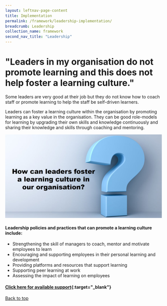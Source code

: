 ```yaml
---
layout: leftnav-page-content
title: Implementation
permalink: /framework/leadership-implementation/
breadcrumb: Leadership
collection_name: framework
second_nav_title: "Leadership"
---
```




# **"Leaders in my organisation do not promote learning and this does not help foster a learning culture."**

Some leaders are very good at their job but they do not know how to coach staff or promote learning to help the staff be self-driven learners. 

Leaders can foster a learning culture within the organisation by promoting learning as a key value in the organisation. They can be good role-models for learning by upgrading their own skills and knowledge continuously and sharing their knowledge and skills through coaching and mentoring.

<img src="/images/implementation/leadership.jpg">

#### **Leadership policies and practices that can promote a learning culture include:**

- Strengthening the skill of managers to coach, mentor and motivate employees to learn
- Encouraging and supporting employees in their personal learning and development
- Providing platforms and resources that support learning
- Supporting peer learning at work
- Assessing the impact of learning on employees



#### [Click here for available support](https://nyp-wpl-staging.netlify.com/framework/leadership-support/){:target="_blank"}

[Back to top](#top)
